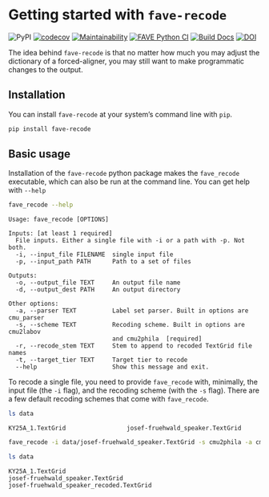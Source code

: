 # Getting started with `fave-recode`


![PyPI](https://img.shields.io/pypi/v/fave-recode.png)
[![codecov](https://codecov.io/gh/Forced-Alignment-and-Vowel-Extraction/fave-recode/graph/badge.svg?token=C23B1H3DAX)](https://codecov.io/gh/Forced-Alignment-and-Vowel-Extraction/fave-recode)
[![Maintainability](https://qlty.sh/badges/0333bba8-0ca6-4f22-b503-e4994cdce96b/maintainability.svg)](https://qlty.sh/gh/Forced-Alignment-and-Vowel-Extraction/projects/fave-recode)
[![FAVE Python
CI](https://github.com/Forced-Alignment-and-Vowel-Extraction/fave-recode/actions/workflows/test-and-run.yml/badge.svg?branch=dev)](https://github.com/Forced-Alignment-and-Vowel-Extraction/fave-recode/actions/workflows/test-and-run.yml)
[![Build
Docs](https://github.com/Forced-Alignment-and-Vowel-Extraction/fave-recode/actions/workflows/build-docs.yml/badge.svg)](https://forced-alignment-and-vowel-extraction.github.io/fave-recode/)
[![DOI](https://zenodo.org/badge/605740158.svg)](https://zenodo.org/badge/latestdoi/605740158)

The idea behind `fave-recode` is that no matter how much you may adjust
the dictionary of a forced-aligner, you may still want to make
programmatic changes to the output.

## Installation

You can install `fave-recode` at your system’s command line with `pip`.

``` bash
pip install fave-recode
```

## Basic usage

Installation of the `fave-recode` python package makes the `fave_recode`
executable, which can also be run at the command line. You can get help
with `--help`

``` bash
fave_recode --help
```

    Usage: fave_recode [OPTIONS]

    Inputs: [at least 1 required]
      File inputs. Either a single file with -i or a path with -p. Not both.
      -i, --input_file FILENAME  single input file
      -p, --input_path PATH      Path to a set of files

    Outputs:
      -o, --output_file TEXT     An output file name
      -d, --output_dest PATH     An output directory

    Other options:
      -a, --parser TEXT          Label set parser. Built in options are cmu_parser
      -s, --scheme TEXT          Recoding scheme. Built in options are cmu2labov
                                 and cmu2phila  [required]
      -r, --recode_stem TEXT     Stem to append to recoded TextGrid file names
      -t, --target_tier TEXT     Target tier to recode
      --help                     Show this message and exit.

To recode a single file, you need to provide `fave_recode` with,
minimally, the input file (the `-i` flag), and the recoding scheme (with
the `-s` flag). There are a few default recoding schemes that come with
`fave_recode`.

``` bash
ls data
```

    KY25A_1.TextGrid                 josef-fruehwald_speaker.TextGrid

``` bash
fave_recode -i data/josef-fruehwald_speaker.TextGrid -s cmu2phila -a cmu_parser

ls data
```

    KY25A_1.TextGrid
    josef-fruehwald_speaker.TextGrid
    josef-fruehwald_speaker_recoded.TextGrid
